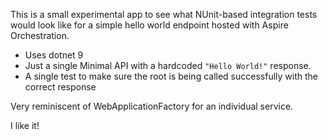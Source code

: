 This is a small experimental app to see what NUnit-based integration tests would look like for a simple hello world endpoint hosted with Aspire Orchestration.

- Uses dotnet 9
- Just a single Minimal API with a hardcoded `"Hello World!"` response.
- A single test to make sure the root is being called successfully with the correct response

Very reminiscent of WebApplicationFactory for an individual service.

I like it!